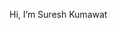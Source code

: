 Hi, I’m Suresh Kumawat

<!---
bskumawat09/bskumawat09 is a ✨ special ✨ repository because its `README.md` (this file) appears on your GitHub profile.
You can click the Preview link to take a look at your changes.
--->
